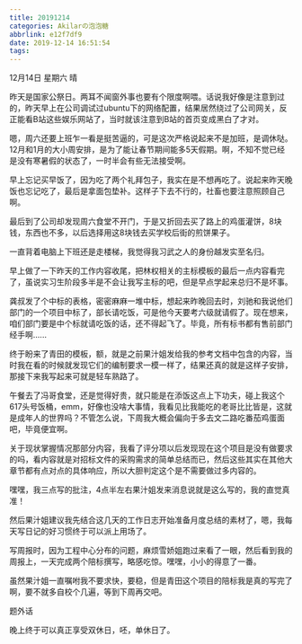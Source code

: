 ```yaml
---
title: 20191214
categories: Akilarの泡泡糖
abbrlink: e12f7df9
date: 2019-12-14 16:51:54
tags:
---
```

12月14日 星期六 晴

昨天是国家公祭日。两耳不闻窗外事也要有个限度啊喂。话说我好像是注意到过的，昨天早上在公司调试过ubuntu下的网络配置，结果居然绕过了公司网关，反正能看B站这些娱乐网站了，当时就该注意到B站的首页变成黑白了才对。

嗯，周六还要上班乍一看是挺苦逼的，可是这次严格说起来不是加班，是调休哒。12月和1月的大小周安排，是为了能让春节期间能多5天假期。啊，不知不觉已经是没有寒暑假的状态了，一时半会有些无法接受啊。

早上忘记买早饭了，因为吃了两个礼拜包子，我实在是不想再吃了。说起来昨天晚饭也忘记吃了，最后是拿面包垫补。这样子下去不行的，社畜也要注意照顾自己啊。

最后到了公司却发现周六食堂不开门，于是又折回去买了路上的鸡蛋灌饼，8块钱，东西也不多，以后选择用这8块钱去买学校后街的煎饼果子。

一直背着电脑上下班还是走楼梯，我觉得我习武之人的身份越发实至名归。

早上做了一下昨天的工作内容收尾，把林权相关的主标模板的最后一点内容看完了，虽说实习生阶段多半是不会让我写主标的吧，但是早点学起来总归不是坏事。

龚叔发了个中标的表格，密密麻麻一堆中标，想起来昨晚回去时，刘驰和我说他们部门的一个项目中标了，部长请吃饭，可是他今天要考六级就请假了。现在想来，咱们部门要是中个标就请吃饭的话，还不得起飞了。毕竟，所有标书都有售前部门经手啊......

终于盼来了青田的模板，额，就是之前果汁姐发给我的参考文档中包含的内容，当时我在看的时候就发现它们的编制要求一模一样了，结果还真的就是这样子安排，那接下来我写起来可就是轻车熟路了。

午餐去了冯哥食堂，还是觉得好贵，就只能是在添饭这点上下功夫，碰上我这个617头号饭桶，emm，好像也没啥大事情，我看见比我能吃的老哥比比皆是，这就是成年人的世界吗？不管怎么说，下周我大概会偏向于多去文二路吃番茄鸡蛋面吧，毕竟便宜啊。

关于现状掌握情况那部分内容，我看了评分项以后发现现在这个项目是没有做要求的吗，看内容就是对招标文件的采购需求的简单总结而已，然后这些其实在其他大章节都有点对点的具体响应，所以大胆判定这个是不需要做过多内容的。

嘿嘿，我三点写的批注，4点半左右果汁姐发来消息说就是这么写的，我的直觉真准！

然后果汁姐建议我先结合这几天的工作日志开始准备月度总结的素材了，嗯，我每天写日记的好习惯终于可以派上用场了。

写周报时，因为工程中心分布的问题，麻烦雪娇姐跑过来看了一眼，然后看到我的周报上，一天完成两个陪标撰写，略感吃惊。嘿嘿，小小的得意了一番。

虽然果汁姐一直嘱咐我不要求快，要稳，但是青田这个项目的陪标我是真的写完了啊，要不就多自校个几遍，等到下周再交吧。

题外话

晚上终于可以真正享受双休日，呸，单休日了。
